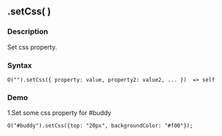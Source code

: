 ## .setCss( )

### Description

Set css property.

### Syntax
	O("").setCss({ property: value, property2: value2, ... })  => self

### Demo

1.Set some css property for #buddy

	O("#buddy").setCss({top: "20px", backgroundColor: "#f00"});

